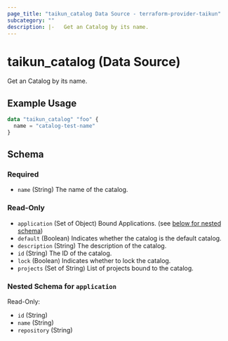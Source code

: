 ```yaml
---
page_title: "taikun_catalog Data Source - terraform-provider-taikun"
subcategory: ""
description: |-   Get an Catalog by its name.
---
```


# taikun_catalog (Data Source)

Get an Catalog by its name.

## Example Usage

```terraform
data "taikun_catalog" "foo" {
  name = "catalog-test-name"
}
```

<!-- schema generated by tfplugindocs -->
## Schema

### Required

- `name` (String) The name of the catalog.

### Read-Only

- `application` (Set of Object) Bound Applications. (see [below for nested schema](#nestedatt--application))
- `default` (Boolean) Indicates whether the catalog is the default catalog.
- `description` (String) The description of the catalog.
- `id` (String) The ID of the catalog.
- `lock` (Boolean) Indicates whether to lock the catalog.
- `projects` (Set of String) List of projects bound to the catalog.

<a id="nestedatt--application"></a>
### Nested Schema for `application`

Read-Only:

- `id` (String)
- `name` (String)
- `repository` (String)

